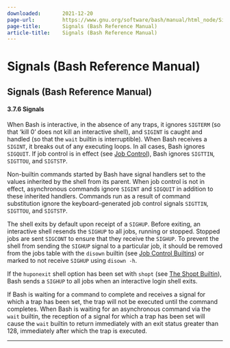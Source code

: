 ```yaml
---
downloaded:       2021-12-20
page-url:         https://www.gnu.org/software/bash/manual/html_node/Signals.html
page-title:       Signals (Bash Reference Manual)
article-title:    Signals (Bash Reference Manual)
---
```

# Signals (Bash Reference Manual)

Signals (Bash Reference Manual)
---

#### 3.7.6 Signals

When Bash is interactive, in the absence of any traps, it ignores `SIGTERM` (so that ‘kill 0’ does not kill an interactive shell), and `SIGINT` is caught and handled (so that the `wait` builtin is interruptible). When Bash receives a `SIGINT`, it breaks out of any executing loops. In all cases, Bash ignores `SIGQUIT`. If job control is in effect (see [Job Control][1]), Bash ignores `SIGTTIN`, `SIGTTOU`, and `SIGTSTP`.

Non-builtin commands started by Bash have signal handlers set to the values inherited by the shell from its parent. When job control is not in effect, asynchronous commands ignore `SIGINT` and `SIGQUIT` in addition to these inherited handlers. Commands run as a result of command substitution ignore the keyboard-generated job control signals `SIGTTIN`, `SIGTTOU`, and `SIGTSTP`.

The shell exits by default upon receipt of a `SIGHUP`. Before exiting, an interactive shell resends the `SIGHUP` to all jobs, running or stopped. Stopped jobs are sent `SIGCONT` to ensure that they receive the `SIGHUP`. To prevent the shell from sending the `SIGHUP` signal to a particular job, it should be removed from the jobs table with the `disown` builtin (see [Job Control Builtins][2]) or marked to not receive `SIGHUP` using `disown -h`.

If the `huponexit` shell option has been set with `shopt` (see [The Shopt Builtin][3]), Bash sends a `SIGHUP` to all jobs when an interactive login shell exits.

If Bash is waiting for a command to complete and receives a signal for which a trap has been set, the trap will not be executed until the command completes. When Bash is waiting for an asynchronous command via the `wait` builtin, the reception of a signal for which a trap has been set will cause the `wait` builtin to return immediately with an exit status greater than 128, immediately after which the trap is executed.

---

[1]: https://www.gnu.org/software/bash/manual/html_node/Job-Control.html
[2]: https://www.gnu.org/software/bash/manual/html_node/Job-Control-Builtins.html
[3]: https://www.gnu.org/software/bash/manual/html_node/The-Shopt-Builtin.html
